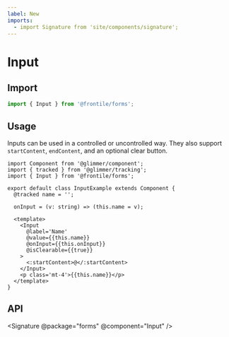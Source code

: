 ```yaml
---
label: New
imports:
  - import Signature from 'site/components/signature';
---
```

# Input


## Import 

```js
import { Input } from '@frontile/forms';
```

## Usage

Inputs can be used in a controlled or uncontrolled way. They also
support `startContent`, `endContent`, and an optional clear button.

```gts preview
import Component from '@glimmer/component';
import { tracked } from '@glimmer/tracking';
import { Input } from '@frontile/forms';

export default class InputExample extends Component {
  @tracked name = '';

  onInput = (v: string) => (this.name = v);

  <template>
    <Input
      @label='Name'
      @value={{this.name}}
      @onInput={{this.onInput}}
      @isClearable={{true}}
    >
      <:startContent>@</:startContent>
    </Input>
    <p class='mt-4'>{{this.name}}</p>
  </template>
}
```

## API

<Signature @package="forms" @component="Input" />
